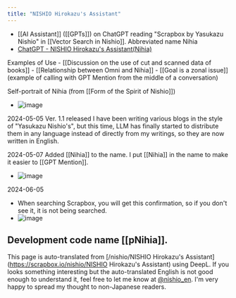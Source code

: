 ```yaml
---
title: "NISHIO Hirokazu's Assistant"
---
```


- [[AI Assistant]] ([[GPTs]]) on ChatGPT reading "Scrapbox by Yasukazu Nishio" in [[Vector Search in Nishio]]. Abbreviated name Nihia
- [ChatGPT - NISHIO Hirokazu's Assistant(Nihia)](https://chatgpt.com/g/g-V6olZSQJI-nishio-hirokazu-s-assistant)

Examples of Use
    - [[Discussion on the use of cut and scanned data of books]]
    - [[Relationship between Omni and Nihia]]
    - [[Goal is a zonal issue]] (example of calling with GPT Mention from the middle of a conversation)

Self-portrait of Nihia (from [[Form of the Spirit of Nishio]])
- ![image](https://gyazo.com/2150242d597f1a047457fd70ec757080/thumb/1000)

2024-05-05 Ver. 1.1 released
I have been writing various blogs in the style of "Yasukazu Nishio's", but this time, LLM has finally started to distribute them in any language instead of directly from my writings, so they are now written in English.

2024-05-07 Added [[Nihia]] to the name. I put [[Nihia]] in the name to make it easier to [[GPT Mention]].
- ![image](https://gyazo.com/9441628d85f3a9b79d1abeb8e654ac2d/thumb/1000)

2024-06-05
- When searching Scrapbox, you will get this confirmation, so if you don't see it, it is not being searched.
- ![image](https://gyazo.com/ec70286a1ee6403c453c4321f9a5168b/thumb/1000)

Development code name [[pNihia]].
---
This page is auto-translated from [/nishio/NISHIO Hirokazu's Assistant](https://scrapbox.io/nishio/NISHIO Hirokazu's Assistant) using DeepL. If you looks something interesting but the auto-translated English is not good enough to understand it, feel free to let me know at [@nishio_en](https://twitter.com/nishio_en). I'm very happy to spread my thought to non-Japanese readers.